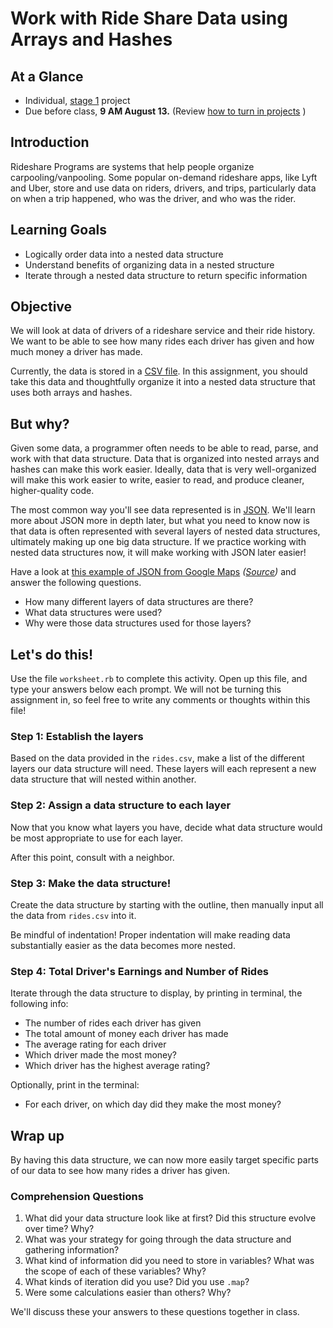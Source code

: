 # Work with Ride Share Data using Arrays and Hashes

## At a Glance

- Individual, [stage 1](https://github.com/Ada-Developers-Academy/pedagogy/blob/master/rule-of-three.md#stage-1) project
- Due before class, **9 AM August 13.** (Review [how to turn in projects](https://github.com/Ada-Developers-Academy/textbook-curriculum/blob/master/00-programming-fundamentals/submitting-projects-v1.md) )

## Introduction

Rideshare Programs are systems that help people organize carpooling/vanpooling. Some popular on-demand rideshare apps, like Lyft and Uber, store and use data on riders, drivers, and trips, particularly data on when a trip happened, who was the driver, and who was the rider.

## Learning Goals
- Logically order data into a nested data structure
- Understand benefits of organizing data in a nested structure
- Iterate through a nested data structure to return specific information

## Objective
We will look at data of drivers of a rideshare service and their ride history. We want to be able to see how many rides each driver has given and how much money a driver has made.

Currently, the data is stored in a [CSV file](https://en.wikipedia.org/wiki/Comma-separated_values). In this assignment, you should take this data and thoughtfully organize it into a nested data structure that uses both arrays and hashes.

## But why?

Given some data, a programmer often needs to be able to read, parse, and work with that data structure. Data that is organized into nested arrays and hashes can make this work easier. Ideally, data that is very well-organized will make this work easier to write, easier to read, and produce cleaner, higher-quality code.

The most common way you'll see data represented is in [JSON](https://en.wikipedia.org/wiki/JSON). We'll learn more about JSON more in depth later, but what you need to know now is that data is often represented with several layers of nested data structures, ultimately making up one big data structure. If we practice working with nested data structures now, it will make working with JSON later easier!

Have a look at [this example of JSON from Google Maps](sample_google_maps_data.json) _([Source](https://www.sitepoint.com/google-maps-json-file/))_ and answer the following questions.
- How many different layers of data structures are there?
- What data structures were used?
- Why were those data structures used for those layers?

## Let's do this!
Use the file `worksheet.rb` to complete this activity. Open up this file, and type your answers below each prompt. We will not be turning this assignment in, so feel free to write any comments or thoughts within this file!

### Step 1: Establish the layers
Based on the data provided in the `rides.csv`, make a list of the different layers our data structure will need. These layers will each represent a new data structure that will nested within another.

### Step 2: Assign a data structure to each layer
Now that you know what layers you have, decide what data structure would be most appropriate to use for each layer.

After this point, consult with a neighbor.

### Step 3: Make the data structure!
Create the data structure by starting with the outline, then manually input all the data from `rides.csv` into it.

Be mindful of indentation! Proper indentation will make reading data substantially easier as the data becomes more nested.

### Step 4: Total Driver's Earnings and Number of Rides
Iterate through the data structure to display, by printing in terminal, the following info:
- The number of rides each driver has given
- The total amount of money each driver has made
- The average rating for each driver
- Which driver made the most money?
- Which driver has the highest average rating?

Optionally, print in the terminal:
- For each driver, on which day did they make the most money?

## Wrap up

By having this data structure, we can now more easily target specific parts of our data to see how many rides a driver has given.

### Comprehension Questions

1. What did your data structure look like at first? Did this structure evolve over time? Why?
1. What was your strategy for going through the data structure and gathering information?
1. What kind of information did you need to store in variables? What was the scope of each of these variables? Why?
1. What kinds of iteration did you use? Did you use `.map`?
1. Were some calculations easier than others? Why?

We'll discuss these your answers to these questions together in class.
